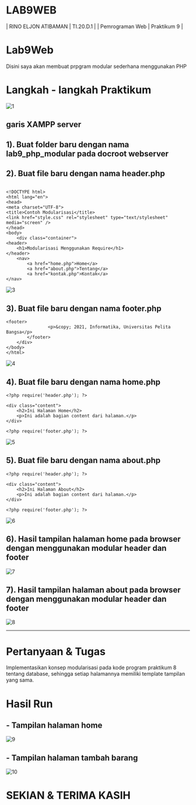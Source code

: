 # LAB9WEB 
|   RINO ELJON ATIBAMAN   |  TI.20.D.1  |
|     Pemrograman Web    |  Praktikum 9  |

# Lab9Web
Disini saya akan membuat prpgram modular sederhana menggunakan PHP
# Langkah - langkah Praktikum
![1](https://user-images.githubusercontent.com/101688124/171335002-e89a58d5-1e27-46d9-9a47-2da0ea5c489c.png)

## garis XAMPP server

## 1). Buat folder baru dengan nama lab9_php_modular pada docroot webserver

## 2). Buat file baru dengan nama header.php
```![2](https://user-images.githubusercontent.com/101688124/171335060-a9f94cb3-1380-496c-9e0f-4bc2595a7183.png)

<!DOCTYPE html>
<html lang="en">
<head>
<meta charset="UTF-8">
<title>Contoh Modularisasi</title>
<link href="style.css" rel="stylesheet" type="text/stylesheet" media="screen" />
</head>
<body>
    <div class="container">
<header>
    <h1>Modularisasi Menggunakan Require</h1>
</header>
    <nav>
        <a href="home.php">Home</a>
        <a href="about.php">Tentang</a>
        <a href="kontak.php">Kontak</a>
</nav>
```
![3](https://user-images.githubusercontent.com/101688124/171335201-b6c8e9b6-843d-47c3-85d2-343150cd4765.png)


## 3). Buat file baru dengan nama footer.php
```
<footer>
                <p>&copy; 2021, Informatika, Universitas Pelita Bangsa</p>
        </footer>
    </div>
</body>
</html>
```
![4](https://user-images.githubusercontent.com/101688124/171335222-4663fbb9-3f34-4247-8a50-de82be355878.png)


## 4). Buat file baru dengan nama home.php
```
<?php require('header.php'); ?>

<div class="content">
    <h2>Ini Halaman Home</h2>
    <p>Ini adalah bagian content dari halaman.</p>
</div>

<?php require('footer.php'); ?>
```
![5](https://user-images.githubusercontent.com/101688124/171335246-2429253c-cfae-43b7-b058-a77df1c43a65.png)


## 5). Buat file baru dengan nama about.php
```
<?php require('header.php'); ?>

<div class="content">
    <h2>Ini Halaman About</h2>
    <p>Ini adalah bagian content dari halaman.</p>
</div>

<?php require('footer.php'); ?>
```
![6](https://user-images.githubusercontent.com/101688124/171335279-6f506e0c-f1cf-4444-b38b-9b36538f22ea.png)


## 6). Hasil tampilan halaman home pada browser dengan menggunakan modular header dan footer
![7](https://user-images.githubusercontent.com/101688124/171335299-6ffb2042-136e-4967-a72c-66bebd86a914.png)


## 7). Hasil tampilan halaman about pada browser dengan menggunakan modular header dan footer
![8](https://user-images.githubusercontent.com/101688124/171335307-70750cea-699d-4043-84ee-d418cba27aa1.png)


----------------------------------------------------

# Pertanyaan & Tugas
Implementasikan konsep modularisasi pada kode program praktikum 8 tentang
database, sehingga setiap halamannya memiliki template tampilan yang sama.

# Hasil Run
## - Tampilan halaman home
![9](https://user-images.githubusercontent.com/101688124/171335328-fe351756-bc4d-4755-81b7-787acf9b7233.png)


## - Tampilan halaman tambah barang
![10](https://user-images.githubusercontent.com/101688124/171335351-bc9a2162-ae62-44b9-9538-b61214a5b467.png)


# SEKIAN & TERIMA KASIH

